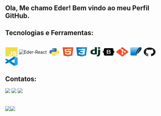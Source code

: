 ## Ola, Me chamo Eder! Bem vindo ao meu Perfil GitHub.

## Tecnologias e Ferramentas:
<div style="display: inline_block"><br>
  <img align="center" alt="Eder-Js" height="30" width="40" src="https://raw.githubusercontent.com/devicons/devicon/master/icons/javascript/javascript-plain.svg">
  <img align="center" alt="Eder-React" height="30" width="40"<img src="https://cdn.jsdelivr.net/gh/devicons/devicon/icons/react/react-original-wordmark.svg">
  <img align="center" alt="Eder-Python" height="30" width="40" src="https://raw.githubusercontent.com/devicons/devicon/master/icons/python/python-original.svg">
  <img align="center" alt="Eder-HTML" height="30" width="40" src="https://raw.githubusercontent.com/devicons/devicon/master/icons/html5/html5-original.svg">
  <img align="center" alt="Eder-CSS" height="30" width="40" src="https://raw.githubusercontent.com/devicons/devicon/master/icons/css3/css3-original.svg">
  <img align="center" alt="Eder-django" height="30" width="40" src="https://raw.githubusercontent.com/devicons/devicon/master/icons/django/django-plain.svg">
  <img align="center" alt="Eder-boostrap" height="30" width="40" src="https://raw.githubusercontent.com/devicons/devicon/master/icons/bootstrap/bootstrap-plain.svg">
  <img align="center" alt="Eder-git" height="30" width="40" src="https://raw.githubusercontent.com/devicons/devicon/master/icons/git/git-plain.svg">
  <img align="center" alt="Eder-sqlite" height="30" width="40" src="https://raw.githubusercontent.com/devicons/devicon/master/icons/sqlite/sqlite-original.svg">
  <img align="center" alt="Eder-github" height="30" width="40" src="https://raw.githubusercontent.com/devicons/devicon/master/icons/github/github-original.svg">
  <img align="center" alt="Eder-vscode" height="30" width="40" src="https://raw.githubusercontent.com/devicons/devicon/master/icons/vscode/vscode-original.svg">
  

## Contatos:
<div>
<a href="https://www.linkedin.com/in/ederrassis" target="_blank"><img src="https://img.shields.io/badge/-LinkedIn-%230077B5?style=for-the-badge&logo=linkedin&logoColor=white" target="_blank"></a> <a href="https://instagram.com/ederr_assis" target="_blank"><img src="https://img.shields.io/badge/-Instagram-%23E4405F?style=for-the-badge&logo=instagram&logoColor=white" target="_blank"></a> <a href = "mailto:assis.ederjd@gmail.com"><img src="https://img.shields.io/badge/Gmail-D14836?style=for-the-badge&logo=gmail&logoColor=white" target="_blank"></a>
</div>

#
<div>
<a href="https://github.com/assis1983">
<img height="160em" src="https://github-readme-stats.vercel.app/api/top-langs/?username=assis1983&layout=compact&langs_count=7&theme=highcontrast&include_all_commits"/><img height="160em" src="https://github-readme-stats.vercel.app/api?username=assis1983&show_icons=true&theme=highcontrast&include_all_commits=true&count_private=true"/>
</div>      

 
  
          
          
          
          
          
          
          
          
          
          


